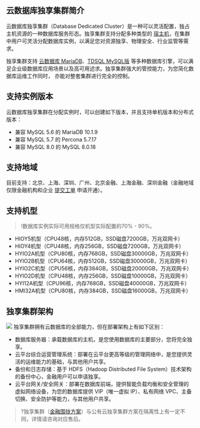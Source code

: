 ## 云数据库独享集群简介
云数据库独享集群（Database Dedicated Cluster）是一种可以灵活配置，独占主机资源的一种数据库服务形态。独享集群支持分配多种类型的 [宿主机](https://cloud.tencent.com/document/product/1322/52314)，在集群中用户可灵活分配数据库实例，以满足您对资源独享、物理安全、行业监管等需求。

独享集群支持 [云数据库 MariaDB](https://cloud.tencent.com/document/product/237/1054)、[TDSQL MySQL版](https://cloud.tencent.com/document/product/557/7700) 等多种数据库引擎，可以满足企业级数据库应用场景以及高可用述求。独享集群强大的管控能力，为您简化数据库运维工作同时， 亦能对整套集群进行完全的控制。

## 支持实例版本
云数据库独享集群在分配实例时，可以创建如下版本，并且支持单机版本和分布式版本：
- 兼容 MySQL 5.6 的 MariaDB 10.1.9 
- 兼容 MySQL 5.7 的 Percona 5.7.17
- 兼容 MySQL 8.0 的 MySQL 8.0.18

## 支持地域
目前支持：北京、上海、深圳、广州、北京金融、上海金融、深圳金融（金融地域仅限金融机构和企业 <a href="https://console.cloud.tencent.com/workorder/category">提交工单</a> 申请开通）。

## 支持机型
>!数据库实例实际可用规格仅机型实际配置的70% - 90%。
>
- HIOY5机型（CPU48核，内存512GB，SSD磁盘7200GB，万兆双网卡）
- HIOY4机型（CPU48核，内存256GB，SSD磁盘7200GB，万兆双网卡）
- HYIO2A机型（CPU80核，内存768GB，SSD磁盘30000GB，万兆双网卡）
- HYIO2B机型（CPU64核，内存512GB，SSD磁盘30000GB，万兆双网卡）
- HYIO2C机型（CPU56核，内存384GB，SSD磁盘20000GB，万兆双网卡）
- HYIO2D机型（CPU48核，内存256GB，SSD磁盘10000GB，万兆双网卡）
- HYI12A机型（CPU96核，内存768GB，SSD磁盘40000GB，万兆双网卡）
- HMI32A机型（CPU80核，内存384GB，SSD磁盘16000GB，万兆双网卡）

## 独享集群架构
![](https://mc.qcloudimg.com/static/img/7e89269ea6998d9da3947050212528ea/image.png)
独享集群拥有云数据库的全部能力，但在部署架构上有如下区别：
-	数据库服务器：承载数据库的主机，是您使用数据库的主要部分，您将完全独享。
-	云平台综合运营管理系统：部署在云平台更高等级的管理网络中，是您提供灵活的运维能力的基础，与其他用户共享。
-	备份和日志存储：基于 HDFS（Hadoop Distributed File System）技术架构的备份中心，金融用户可以申请独享。
-	云平台网关/安全网关：部署在数据库前端，提供智能负载均衡和安全管理的虚拟网络设备，为您的数据库提供 VIP（唯一虚拟 IP）、私有网络 VPC、主备切换、安全防护等能力，与其他用户共享。

>?独享集群（[金融围拢方案](https://cloud.tencent.com/document/product/1322/52314)）与公有云独享集群方案在隔离性上有一定不同，详情请咨询对应售后。
